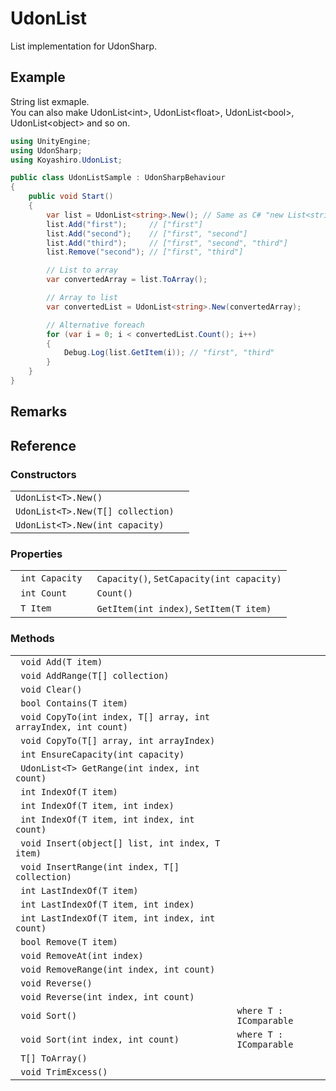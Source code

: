 # UdonList

List implementation for UdonSharp.

## Example

String list exmaple.  
You can also make UdonList\<int\>, UdonList\<float\>, UdonList\<bool\>, UdonList\<object\> and so on.

```cs
using UnityEngine;
using UdonSharp;
using Koyashiro.UdonList;

public class UdonListSample : UdonSharpBehaviour
{
    public void Start()
    {
        var list = UdonList<string>.New(); // Same as C# "new List<string>();"
        list.Add("first");     // ["first"]
        list.Add("second");    // ["first", "second"]
        list.Add("third");     // ["first", "second", "third"]
        list.Remove("second"); // ["first", "third"]

        // List to array
        var convertedArray = list.ToArray();

        // Array to list
        var convertedList = UdonList<string>.New(convertedArray);

        // Alternative foreach
        for (var i = 0; i < convertedList.Count(); i++)
        {
            Debug.Log(list.GetItem(i)); // "first", "third"
        }
    }
}
```

## Remarks

## Reference

### Constructors
<table>
   <tr>
     <td nowrap><code>UdonList&lt;T&gt;.New()</code></td>
     <td> </td>
   </tr>
   <tr>
     <td nowrap><code>UdonList&lt;T&gt;.New(T[] collection)</code></td>
     <td> </td>
   </tr>
   <tr>
     <td nowrap><code>UdonList&lt;T&gt;.New(int capacity)</code></td>
     <td> </td>
   </tr>
</table>

### Properties
<table>
   <tr>
     <td nowrap><code> int Capacity </code></td>
     <td> <code>Capacity()</code>, <code>SetCapacity(int capacity)</code> </td>
   </tr>
   <tr>
     <td nowrap><code> int Count </code></td>
     <td> <code>Count()</code> </td>
   </tr>
   <tr>
     <td nowrap><code> T Item </code></td>
     <td> <code>GetItem(int index)</code>, <code>SetItem(T item)</code> </td>
   </tr>
</table>

### Methods
<table>
   <tr>
     <td nowrap><code> void Add(T item) </code></td>
     <td> </td>
   </tr>
   <tr>
     <td nowrap><code> void AddRange(T[] collection) </code></td>
     <td> </td>
   </tr>
   <tr>
     <td nowrap><code> void Clear() </code></td>
     <td> </td>
   </tr>
   <tr>
     <td nowrap><code> bool Contains(T item) </code></td>
     <td> </td>
   </tr>
   <tr>
     <td nowrap><code> void CopyTo(int index, T[] array, int arrayIndex, int count) </code></td>
     <td> </td>
   </tr>
   <tr>
     <td nowrap><code> void CopyTo(T[] array, int arrayIndex) </code></td>
     <td> </td>
   </tr>
   <tr>
     <td nowrap><code> int EnsureCapacity(int capacity) </code></td>
     <td> </td>
   </tr>
   <tr>
     <td nowrap><code> UdonList&lt;T&gt; GetRange(int index, int count) </code></td>
     <td> </td>
   </tr>
   <tr>
     <td nowrap><code> int IndexOf(T item) </code></td>
     <td> </td>
   </tr>
   <tr>
     <td nowrap><code> int IndexOf(T item, int index) </code></td>
     <td> </td>
   </tr>
   <tr>
     <td nowrap><code> int IndexOf(T item, int index, int count) </code></td>
     <td> </td>
   </tr>
   <tr>
     <td nowrap><code> void Insert(object[] list, int index, T item) </code></td>
     <td> </td>
   </tr>
   <tr>
     <td nowrap><code> void InsertRange(int index, T[] collection) </code></td>
     <td> </td>
   </tr>
   <tr>
     <td nowrap><code> int LastIndexOf(T item) </code></td>
     <td> </td>
   </tr>
   <tr>
     <td nowrap><code> int LastIndexOf(T item, int index) </code></td>
     <td> </td>
   </tr>
   <tr>
     <td nowrap><code> int LastIndexOf(T item, int index, int count) </code></td>
     <td> </td>
   </tr>
   <tr>
     <td nowrap><code> bool Remove(T item) </code></td>
     <td> </td>
   </tr>
   <tr>
     <td nowrap><code> void RemoveAt(int index) </code></td>
     <td> </td>
   </tr>
   <tr>
     <td nowrap><code> void RemoveRange(int index, int count) </code></td>
     <td> </td>
   </tr>
   <tr>
     <td nowrap><code> void Reverse() </code></td>
     <td> </td>
   </tr>
   <tr>
     <td nowrap><code> void Reverse(int index, int count) </code></td>
     <td> </td>
   </tr>
   <tr>
     <td nowrap><code> void Sort() </code></td>
     <td> <code>where T : IComparable</code> </td>
   </tr>
   <tr>
     <td nowrap><code> void Sort(int index, int count) </code></td>
     <td> <code>where T : IComparable</code> </td>
   </tr>
   <tr>
     <td nowrap><code> T[] ToArray() </code></td>
     <td> </td>
   </tr>
   <tr>
     <td nowrap><code> void TrimExcess() </code></td>
     <td> </td>
   </tr>
</table>



